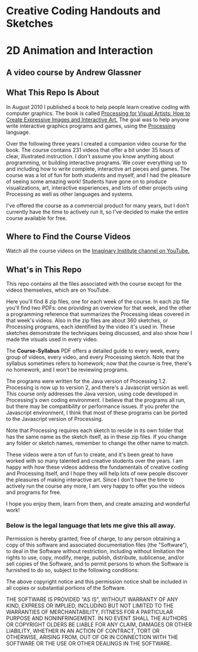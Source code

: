 # Creative Coding Handouts and Sketches

# 2D Animation and Interaction
## A video course by Andrew Glassner

## What This Repo Is About

In August 2010 I published a book to help people learn creative coding with computer graphics.
The book is called
[Processing for Visual Artists: How to Create Expressive Images and Interactive Art.](https://www.amazon.com/dp/1568817169)
The goal was to help anyone write interactive graphics programs and games,
using the [Processing](https://processing.org/) language.

Over the following three years I created a companion video course for the book.
The course contains 231 videos that offer a bit under 35 hours of clear, illustrated
instruction. I don't assume you know anything about programming, or building interactive
programs. We cover everything up to and including how to write complete, interactive art pieces and games.
The course was a lot of fun for both students and myself,
and I had the pleasure of seeing some amazing work!
Students have gone on to produce visualizations, art, interactive experiences,
and lots of other projects using Processing as well as other languages and systems. 

I've offered the course as a commercial product for many years, but I don't currently
have the time to actively run it, so I've decided to
make the entire course available for free.

## Where to Find the Course Videos

Watch all the course videos on the
[Imaginary Institute channel on YouTube.](https://www.youtube.com/channel/UCYC6pH1kUIReTVzX7TIpvAw)

## What's in This Repo

This repo contains all the files associated with the course
except for the videos themselves, which are on YouTube.

Here you'll find 8 zip files, one for each week of the course. In each zip
file you'll find two PDFs: one providing an overview for that week,
and the other a programming
reference that summarizes the Processing ideas covered in that week's videos.
Also in the zip files are about 360 sketches, 
or Processing programs, each identified by the
video it's used in. These sketches demonstrate the techniques being discussed,
and also show how I made the visuals used in every video.

The **Course-Syllabus** PDF offers a detailed guide to every week, every group of 
videos, every video, and every Processing sketch. 
Note that the syllabus sometimes refers to homework;
now that the course is free, there's no homework, and I won't be reviewing programs.

The programs were written for the Java version of Processing 1.2. 
Processing is now up to version 2, and there's a Javascript version as well.
This course only addresses the Java version, using code developed in Processing's
own coding environment. 
I believe that the programs all run, but there may be compatibility
or performance issues. 
If you prefer the Javascript environment,
I think that most of these programs can be ported to the
Javascript version of Processing.

Note that Processing requires each sketch to reside in its own folder 
that has the same name as the sketch itself, 
as in these zip files.
If you change any folder or sketch names,
remember to change the other name to match.

These videos were a ton of fun to create, 
and it's been great to have worked with so many talented
and creative students over the years.
I am happy with how these videos address the fundamentals of creative coding
and Processing itself, and I hope they will help lots of new people
discover the pleasures of making interactive art.
Since I don't have the time to actively run the course any more,
I am very happy to offer you the videos and programs for free.

I hope you enjoy them, learn from them, and create amazing and
wonderful work!

### Below is the legal language that lets me give this all away.

Permission is hereby granted, free of charge, to any person obtaining a copy of this 
software and associated documentation files (the "Software"), to deal in the Software 
without restriction, including without limitation the rights to use, copy, modify, 
merge, publish, distribute, sublicense, and/or sell copies of the Software, and to 
permit persons to whom the Software is furnished to do so, subject to the following conditions:

The above copyright notice and this permission notice shall be included in all 
copies or substantial portions of the Software.

THE SOFTWARE IS PROVIDED "AS IS", WITHOUT WARRANTY OF ANY KIND, EXPRESS OR IMPLIED, 
INCLUDING BUT NOT LIMITED TO THE WARRANTIES OF MERCHANTABILITY, FITNESS FOR A 
PARTICULAR PURPOSE AND NONINFRINGEMENT. IN NO EVENT SHALL THE AUTHORS OR COPYRIGHT 
OLDERS BE LIABLE FOR ANY CLAIM, DAMAGES OR OTHER LIABILITY, WHETHER IN AN ACTION 
OF CONTRACT, TORT OR OTHERWISE, ARISING FROM, OUT OF OR IN CONNECTION WITH THE 
SOFTWARE OR THE USE OR OTHER DEALINGS IN THE SOFTWARE. 
